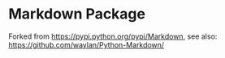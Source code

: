 Markdown Package
================

Forked from https://pypi.python.org/pypi/Markdown, see also: https://github.com/waylan/Python-Markdown/
